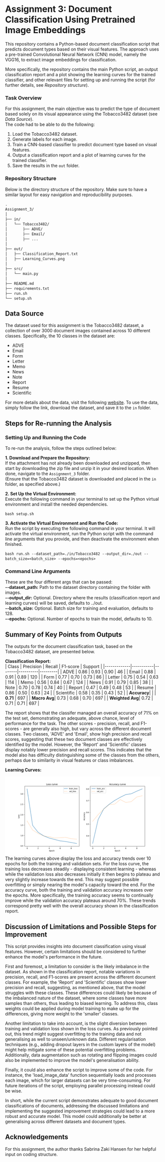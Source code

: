 # Assignment 3: Document Classification Using Pretrained Image Embeddings
This repository contains a Python-based document classification script that predicts document types based on their visual features. The approach uses a pre-trained Convolutional Neural Network (CNN) model, namely the VGG16, to extract image embeddings for classification.  

More specifically, the repository contains the main Python script, an output classification report and a plot showing the learning curves for the trained classifier, and other relevant files for setting up and running the script (for further details, see *Repository structure*).

### Task Overview
For this assignment, the main objective was to predict the type of document based solely on its visual appearance using the Tobacco3482 dataset (see *Data Source*).  
The code had to be able to do the following:
1. Load the Tobacco3482 dataset.
2. Generate labels for each image.
3. Train a CNN-based classifier to predict document type based on visual features.
4. Output a classification report and a plot of learning curves for the trained classifier.
5. Save the results in the `out` folder.

### Repository Structure
Below is the directory structure of the repository. Make sure to have a similar layout for easy navigation and reproducibility purposes.  
```
.
Assignment_3/
│
├── in/
│   └── Tobacco3482/
│       ├── ADVE/
│       ├── Email/
│       ├── ...
│
├── out/
│   ├── Classification_Report.txt
│   ├── Learning_Curves.png
│
├── src/
│   └── main.py
│
├── README.md
├── requirements.txt
├── run.sh
└── setup.sh
```

## Data Source
The dataset used for this assignment is the Tobacco3482 dataset, a collection of over 3000 document images contained across 10 different classes. Specifically, the 10 classes in the dataset are:  
- ADVE
- Email
- Form
- Letter
- Memo
- News
- Note
- Report
- Resume
- Scientific  

For more details about the data, visit the following [website](https://www.kaggle.com/datasets/patrickaudriaz/tobacco3482jpg?resource=download). To use the data, simply follow the link, download the dataset, and save it to the `in` folder.

## Steps for Re-running the Analysis
### Setting Up and Running the Code
To re-run the analysis, follow the steps outlined below:

**1. Download and Prepare the Repository:**  
If the attachment has not already been downloaded and unzipped, then start by downloading the zip file and unzip it in your desired location. When done, navigate to the `Assignment_3` folder.  
(Ensure that the Tobacco3482 dataset is downloaded and placed in the `in` folder, as specified above.)

**2. Set Up the Virtual Environment:**  
Execute the following command in your terminal to set up the Python virtual environment and install the needed dependencies.
```
bash setup.sh 
```

**3. Activate the Virtual Environment and Run the Code:**  
Run the script by executing the following command in your terminal. It will activate the virtual environment, run the Python script with the command line arguments that you provide, and then deactivate the environment when finished.
```
bash run.sh --dataset_path=./in/Tobacco3482 --output_dir=./out --batch_size=<batch_size> --epochs=<epochs>
```

### Command Line Arguments
These are the four different args that can be passed:  
**--dataset_path:** Path to the dataset directory containing the folder with images.  
**--output_dir:** Optional. Directory where the results (classification report and learning curves) will be saved, defaults to ../out.  
**--batch_size:** Optional. Batch size for training and evaluation, defaults to 128.  
**--epochs:** Optional. Number of epochs to train the model, defaults to 10.

## Summary of Key Points from Outputs
The outputs for the document classification task, based on the Tobacco3482 dataset, are presented below.  

**Classification Report:**  
| Class       | Precision | Recall | F1-score | Support |
|-------------|-----------|--------|----------|---------|
| ADVE        | 0.86      | 0.93   | 0.90     | 46      |
| Email       | 0.88      | 0.91   | 0.89     | 120     |
| Form        | 0.77      | 0.70   | 0.73     | 86      |
| Letter      | 0.75      | 0.54   | 0.63     | 114     |
| Memo        | 0.56      | 0.84   | 0.67     | 124     |
| News        | 0.91      | 0.79   | 0.85     | 38      |
| Note        | 0.70      | 0.78   | 0.74     | 40      |
| Report      | 0.47      | 0.49   | 0.48     | 53      |
| Resume      | 0.86      | 0.50   | 0.63     | 24      |
| Scientific  | 0.58      | 0.35   | 0.43     | 52      |
| **Accuracy**|           |        | **0.71** | 697     |
| **Macro Avg**| 0.73     | 0.68   | 0.70     | 697     |
| **Weighted Avg**| 0.72  | 0.71   | 0.71     | 697     |  

The report shows that the classifer managed an overall accuracy of 71% on the test set, demonstrating an adequate, above chance, level of performance for the task. The other scores - precision, recall, and F1-scores - are generally also high, but vary across the different document classes. Two classes, 'ADVE' and 'Email', show high precision and recall scores, suggesting that these two document classes are effectively identified by the model. However, the 'Report' and 'Scientific' classes display notably lower precision and recall scores. This indicates that the model also has difficulty distinguishing some of the classes from the others, perhaps due to similarity in visual features or class imbalances.

**Learning Curves:**  

![Learning Curves](./out/Learning_Curves.png)
The learning curves above display the loss and accuracy trends over 10 epochs for both the training and validation sets. For the loss curve, the training loss decreases steadily - displaying consistent learning - whereas while the validation loss also decreases initially it then begins to plateau and very slightly increase towards the end. This may suggest possible overfitting or simply nearing the model's capacity toward the end. For the accuracy curve, both the training and validation accuracy increases over the epochs. More specifically, the training accuracy seems to continually improve while the validation accuracy plateaus around 70%. These trends correspond pretty well with the overall accuracy shown in the classification report.

## Discussion of Limitations and Possible Steps for Improvement
This script provides insights into document classification using visual features. However, certain limitations should be considered to further enhance the model's performance in the future.  

First and foremost, a limitation to consider is the likely imbalance in the dataset. As shown in the classification report, notable variations in precision, recall, and F1-scores are present across the different document classes. For example, the 'Report' and 'Scientific' classes show lower precision and recall, suggesting, as mentioned above, that the model struggles with these classes. These differences could likely be because of the imbalanced nature of the dataset, where some classes have more samples than others, thus leading to biased learning. To address this, class weights could be applied during model training to make up for the differences, giving more weight to the 'smaller' classes.

Another limitation to take into account, is the slight diversion between training and validation loss shown in the loss curves. As previously pointed out, this trend might suggest overfitting to the training data and not generalising as well to unseen/unknown data. Different regularisation techniques (e.g., adding dropout layers in the custom layers of the model) might help mitigate some of these potential overfitting problems. Additionally, data augmentation such as rotating and flipping images could also be implemented to improve the model's generalisation ability.  

Finally, it could also enhance the script to improve some of the code. For instance, the 'load_image_data' function sequentially loads and processes each image, which for larger datasets can be very time-consuming. For future iterations of the script, employing parallel processing instead could be wise.

In short, while the current script demonstrates adequate to good document classifications of documents, addressing the discussed limitations and implementing the suggested improvement strategies could lead to a more robust and accurate model. This model could additionally be better at generalising across different datasets and document types.

## Acknowledgements
For this assignment, the author thanks Sabrina Zaki Hansen for her helpful input on coding structure.